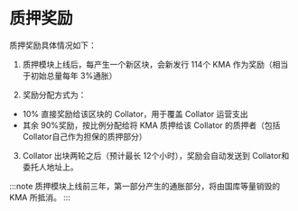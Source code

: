 # 质押奖励

质押奖励具体情况如下：

1. 质押模块上线后，每产生一个新区块，会新发行 114个 KMA 作为奖励（相当于初始总量每年 3%通胀）

2. 奖励分配方式为：

- 10% 直接奖励给该区块的 Collator，用于覆盖 Collator 运营支出
- 其余 90%奖励，按比例分配给将 KMA 质押给该 Collator 的质押者（包括Collator自己作为担保的质押部分）

3. Collator 出块两轮之后（预计最长 12个小时），奖励会自动发送到 Collator和委托人地址上。

:::note
质押模块上线前三年，第一部分产生的通胀部分，将由国库等量销毁的 KMA 所抵消。
:::
